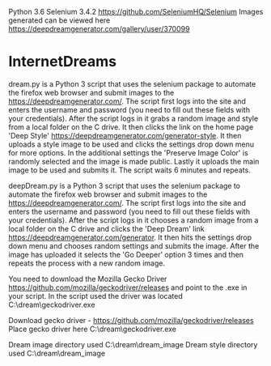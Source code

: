 Python 3.6 Selenium 3.4.2 https://github.com/SeleniumHQ/Selenium
Images generated can be viewed here https://deepdreamgenerator.com/gallery/user/370099
# InternetDreams
dream.py is a Python 3 script that uses the selenium package to automate the firefox web browser and submit images to the https://deepdreamgenerator.com/. The script first logs into the site and enters the username and password (you need to fill out these fields with your credentials). After the script logs in it grabs a random image and style from a local folder on the C drive. It then clicks the link on the home page 'Deep Style' https://deepdreamgenerator.com/generator-style. It then uploads a style image to be used and clicks the settings drop down menu for more options. In the additional settings the 'Preserve Image Color' is randomly selected and the image is made public. Lastly it uploads the main image to be used and submits it. The script waits 6 minutes and repeats.

deepDream.py is a Python 3 script that uses the selenium package to automate the firefox web browser and submit images to the https://deepdreamgenerator.com/. The script first logs into the site and enters the username and password (you need to fill out these fields with your credentials). After the script logs in it chooses a random image from a local folder on the C drive and clicks the 'Deep Dream' link https://deepdreamgenerator.com/generator. It then hits the settings drop down menu and chooses random settings and submits the image. After the image has uploaded it selects the 'Go Deeper' option 3 times and then repeats the process with a new random image. 

You need to download the Mozilla Gecko Driver https://github.com/mozilla/geckodriver/releases and point to the .exe in your script. In the script used the driver was located C:\dream\geckodriver.exe

Download gecko driver - https://github.com/mozilla/geckodriver/releases
Place gecko driver here C:\dream\geckodriver.exe

Dream image directory used C:\dream\dream_image
Dream style directory used C:\dream\dream_image
